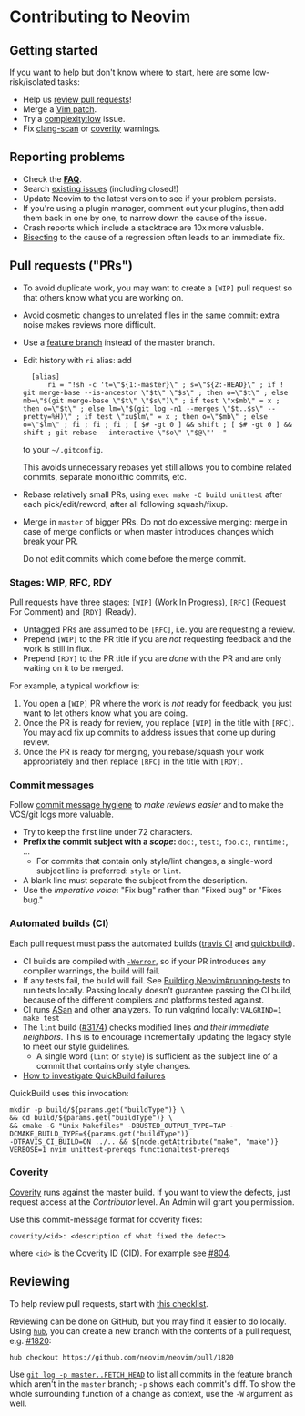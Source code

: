 # Contributing to Neovim

Getting started
---------------

If you want to help but don't know where to start, here are some
low-risk/isolated tasks:

- Help us [review pull requests](#reviewing)!
- Merge a [Vim patch].
- Try a [complexity:low] issue.
- Fix [clang-scan] or [coverity](#coverity) warnings.

Reporting problems
------------------

- Check the [**FAQ**][wiki-faq].
- Search [existing issues][github-issues] (including closed!)
- Update Neovim to the latest version to see if your problem persists.
- If you're using a plugin manager, comment out your plugins, then add them back
  in one by one, to narrow down the cause of the issue.
- Crash reports which include a stacktrace are 10x more valuable.
- [Bisecting][git-bisect] to the cause of a regression often leads to an
  immediate fix.

Pull requests ("PRs")
---------------------

- To avoid duplicate work, you may want to create a `[WIP]` pull request so that
  others know what you are working on.
- Avoid cosmetic changes to unrelated files in the same commit: extra noise
  makes reviews more difficult.
- Use a [feature branch][git-feature-branch] instead of the master branch.
- Edit history with `ri` alias: add

        [alias]
        	ri = "!sh -c 't=\"${1:-master}\" ; s=\"${2:-HEAD}\" ; if ! git merge-base --is-ancestor \"$t\" \"$s\" ; then o=\"$t\" ; else mb=\"$(git merge-base \"$t\" \"$s\")\" ; if test \"x$mb\" = x ; then o=\"$t\" ; else lm=\"$(git log -n1 --merges \"$t..$s\" --pretty=%H)\" ; if test \"xu$lm\" = x ; then o=\"$mb\" ; else o=\"$lm\" ; fi ; fi ; fi ; [ $# -gt 0 ] && shift ; [ $# -gt 0 ] && shift ; git rebase --interactive \"$o\" \"$@\"' -"

    to your `~/.gitconfig`.

    This avoids unnecessary rebases yet still allows you to combine related
    commits, separate monolithic commits, etc.
- Rebase relatively small PRs, using `exec make -C build unittest` after
  each pick/edit/reword, after all following squash/fixup.
- Merge in `master` of bigger PRs. Do not do excessive merging: merge
  in case of merge conflicts or when master introduces changes which break
  your PR.

  Do not edit commits which come before the merge commit.

### Stages: WIP, RFC, RDY

Pull requests have three stages: `[WIP]` (Work In Progress), `[RFC]` (Request
For Comment) and `[RDY]` (Ready).

- Untagged PRs are assumed to be `[RFC]`, i.e. you are requesting a review.
- Prepend `[WIP]` to the PR title if you are _not_ requesting feedback and the
  work is still in flux.
- Prepend `[RDY]` to the PR title if you are _done_ with the PR and are only
  waiting on it to be merged.

For example, a typical workflow is:

1. You open a `[WIP]` PR where the work is _not_ ready for feedback, you just want to
   let others know what you are doing.
2. Once the PR is ready for review, you replace `[WIP]` in the title with `[RFC]`.
   You may add fix up commits to address issues that come up during review.
3. Once the PR is ready for merging, you rebase/squash your work appropriately and
   then replace `[RFC]` in the title with `[RDY]`.

### Commit messages

Follow [commit message hygiene][hygiene] to *make reviews easier* and to make
the VCS/git logs more valuable.

- Try to keep the first line under 72 characters.
- **Prefix the commit subject with a _scope_:** `doc:`, `test:`, `foo.c:`,
  `runtime:`, ...
    - For commits that contain only style/lint changes, a single-word subject
      line is preferred: `style` or `lint`.
- A blank line must separate the subject from the description.
- Use the _imperative voice_: "Fix bug" rather than "Fixed bug" or "Fixes bug."

### Automated builds (CI)

Each pull request must pass the automated builds ([travis CI] and [quickbuild]).

- CI builds are compiled with [`-Werror`][gcc-warnings], so if your PR
  introduces any compiler warnings, the build will fail.
- If any tests fail, the build will fail.
  See [Building Neovim#running-tests][wiki-run-tests] to run tests locally.
  Passing locally doesn't guarantee passing the CI build, because of the
  different compilers and platforms tested against.
- CI runs [ASan] and other analyzers. To run valgrind locally:
  `VALGRIND=1 make test`
- The `lint` build ([#3174][3174]) checks modified lines _and their immediate
  neighbors_. This is to encourage incrementally updating the legacy style to
  meet our style guidelines.
    - A single word (`lint` or `style`) is sufficient as the subject line of
      a commit that contains only style changes.
- [How to investigate QuickBuild failures](https://github.com/neovim/neovim/pull/4718#issuecomment-217631350)

QuickBuild uses this invocation:

    mkdir -p build/${params.get("buildType")} \
    && cd build/${params.get("buildType")} \
    && cmake -G "Unix Makefiles" -DBUSTED_OUTPUT_TYPE=TAP -DCMAKE_BUILD_TYPE=${params.get("buildType")}
    -DTRAVIS_CI_BUILD=ON ../.. && ${node.getAttribute("make", "make")}
    VERBOSE=1 nvim unittest-prereqs functionaltest-prereqs


### Coverity

[Coverity](https://scan.coverity.com/projects/neovim-neovim) runs against the
master build. If you want to view the defects, just request access at the
_Contributor_ level. An Admin will grant you permission.

Use this commit-message format for coverity fixes:

    coverity/<id>: <description of what fixed the defect>

where `<id>` is the Coverity ID (CID). For example see [#804](https://github.com/neovim/neovim/pull/804).

Reviewing
---------

To help review pull requests, start with [this checklist][review-checklist].

Reviewing can be done on GitHub, but you may find it easier to do locally.
Using [`hub`][hub], you can create a new branch with the contents of a pull
request, e.g. [#1820][1820]:

    hub checkout https://github.com/neovim/neovim/pull/1820

Use [`git log -p master..FETCH_HEAD`][git-history-filtering] to list all
commits in the feature branch which aren't in the `master` branch; `-p`
shows each commit's diff. To show the whole surrounding function of a change
as context, use the `-W` argument as well.

[gcc-warnings]: https://gcc.gnu.org/onlinedocs/gcc/Warning-Options.html
[git-bisect]: http://git-scm.com/book/tr/v2/Git-Tools-Debugging-with-Git
[git-feature-branch]: https://www.atlassian.com/git/tutorials/comparing-workflows
[git-history-filtering]: https://www.atlassian.com/git/tutorials/git-log/filtering-the-commit-history
[git-history-rewriting]: http://git-scm.com/book/en/v2/Git-Tools-Rewriting-History
[git-rebasing]: http://git-scm.com/book/en/v2/Git-Branching-Rebasing
[github-issues]: https://github.com/neovim/neovim/issues
[1820]: https://github.com/neovim/neovim/pull/1820
[hub]: https://hub.github.com/
[hygiene]: http://tbaggery.com/2008/04/19/a-note-about-git-commit-messages.html
[style-guide]: http://neovim.io/develop/style-guide.xml
[ASan]: http://clang.llvm.org/docs/AddressSanitizer.html
[wiki-run-tests]: https://github.com/neovim/neovim/wiki/Building-Neovim#running-tests
[wiki-faq]: https://github.com/neovim/neovim/wiki/FAQ
[review-checklist]: https://github.com/neovim/neovim/wiki/Code-review-checklist
[3174]: https://github.com/neovim/neovim/issues/3174
[travis CI]: https://travis-ci.org/neovim/neovim
[quickbuild]: http://neovim-qb.szakmeister.net/dashboard
[Vim patch]: https://github.com/neovim/neovim/wiki/Merging-patches-from-upstream-Vim
[clang-scan]: https://neovim.io/doc/reports/clang/
[complexity:low]: https://github.com/neovim/neovim/issues?q=is%3Aopen+is%3Aissue+label%3Acomplexity%3Alow
